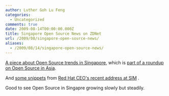 ```yaml
---
author: Luther Goh Lu Feng
categories:
  - Uncategorized
comments: true
date: 2009-08-14T00:00:00.000Z
title: Singapore Open Source News on ZDNet
url: /2009/08/singapore-open-source-news/
aliases:
  - /2009/08/14/singapore-open-source-news/
---
```


<a href="//www.zdnetasia.com/news/software/0,39044164,62056390,00.htm">A piece about Open Source trends in Singapore</a>, which is <a href="//www.zdnetasia.com/news/software/0,39044164,62056314,00.htm">part of a roundup on Open Source in Asia</a>.

And <a href="//www.zdnetasia.com/news/software/0,39044164,62056569,00.htm">some snippets</a> from <a href="//linuxnus.org/2009/07/27/red-hat-ceo-comes-to-singapore/">Red Hat CEO's recent address at SIM</a> .

Good to see Open Source in Singapre growing slowly but steadily.
